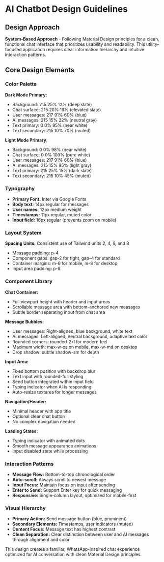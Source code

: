 # AI Chatbot Design Guidelines

## Design Approach
**System-Based Approach** - Following Material Design principles for a clean, functional chat interface that prioritizes usability and readability. This utility-focused application requires clear information hierarchy and intuitive interaction patterns.

## Core Design Elements

### Color Palette
**Dark Mode Primary:**
- Background: 215 25% 12% (deep slate)
- Chat surface: 215 20% 16% (elevated slate)
- User messages: 217 91% 60% (blue)
- AI messages: 215 15% 22% (neutral gray)
- Text primary: 0 0% 95% (near white)
- Text secondary: 215 10% 70% (muted)

**Light Mode Primary:**
- Background: 0 0% 98% (near white)
- Chat surface: 0 0% 100% (pure white)
- User messages: 217 91% 60% (blue)
- AI messages: 215 15% 95% (light gray)
- Text primary: 215 25% 15% (dark slate)
- Text secondary: 215 10% 45% (muted)

### Typography
- **Primary Font:** Inter via Google Fonts
- **Body text:** 14px regular for messages
- **User names:** 12px medium weight
- **Timestamps:** 11px regular, muted color
- **Input field:** 16px regular (prevents zoom on mobile)

### Layout System
**Spacing Units:** Consistent use of Tailwind units 2, 4, 6, and 8
- Message padding: p-4
- Component gaps: gap-2 for tight, gap-4 for standard
- Container margins: m-6 for mobile, m-8 for desktop
- Input area padding: p-6

### Component Library

**Chat Container:**
- Full viewport height with header and input areas
- Scrollable message area with bottom-anchored new messages
- Subtle border separating input from chat area

**Message Bubbles:**
- User messages: Right-aligned, blue background, white text
- AI messages: Left-aligned, neutral background, adaptive text color
- Rounded corners: rounded-2xl for modern feel
- Maximum width: max-w-xs on mobile, max-w-md on desktop
- Drop shadow: subtle shadow-sm for depth

**Input Area:**
- Fixed bottom position with backdrop blur
- Text input with rounded-full styling
- Send button integrated within input field
- Typing indicator when AI is responding
- Auto-resize textarea for longer messages

**Navigation/Header:**
- Minimal header with app title
- Optional clear chat button
- No complex navigation needed

**Loading States:**
- Typing indicator with animated dots
- Smooth message appearance animations
- Input disabled state while processing

### Interaction Patterns
- **Message Flow:** Bottom-to-top chronological order
- **Auto-scroll:** Always scroll to newest message
- **Input Focus:** Maintain focus on input after sending
- **Enter to Send:** Support Enter key for quick messaging
- **Responsive:** Single-column layout, optimized for mobile-first

### Visual Hierarchy
- **Primary Action:** Send message button (blue, prominent)
- **Secondary Elements:** Timestamps, user indicators (muted)
- **Content Focus:** Message text has highest contrast
- **Clean Separation:** Clear distinction between user and AI messages through alignment and color

This design creates a familiar, WhatsApp-inspired chat experience optimized for AI conversation with clean Material Design principles.